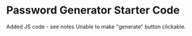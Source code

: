 # Password Generator Starter Code
Added JS code - see notes
Unable to make "generate" button clickable.